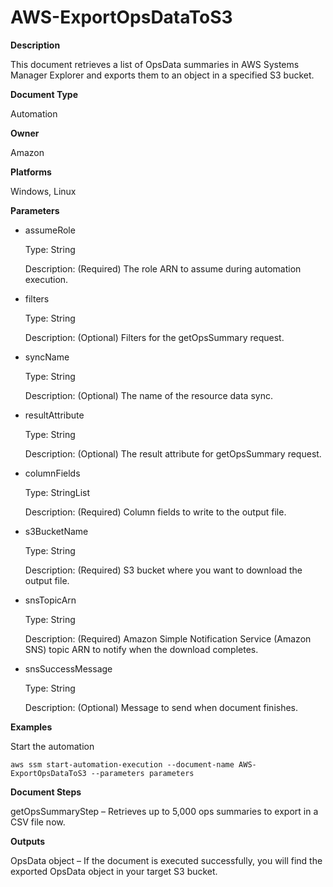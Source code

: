 # AWS\-ExportOpsDataToS3<a name="automation-aws-exportopsdatatos3"></a>

**Description**

This document retrieves a list of OpsData summaries in AWS Systems Manager Explorer and exports them to an object in a specified S3 bucket\.

**Document Type**

Automation

**Owner**

Amazon

**Platforms**

Windows, Linux

**Parameters**
+ assumeRole

  Type: String

  Description: \(Required\) The role ARN to assume during automation execution\.
+ filters

  Type: String

  Description: \(Optional\) Filters for the getOpsSummary request\.
+ syncName

  Type: String

  Description: \(Optional\) The name of the resource data sync\.
+ resultAttribute

  Type: String

  Description: \(Optional\) The result attribute for getOpsSummary request\.
+ columnFields

  Type: StringList

  Description: \(Required\) Column fields to write to the output file\.
+ s3BucketName

  Type: String

  Description: \(Required\) S3 bucket where you want to download the output file\.
+ snsTopicArn

  Type: String

  Description: \(Required\) Amazon Simple Notification Service \(Amazon SNS\) topic ARN to notify when the download completes\.
+ snsSuccessMessage

  Type: String

  Description: \(Optional\) Message to send when document finishes\.

**Examples**

Start the automation

```
aws ssm start-automation-execution --document-name AWS-ExportOpsDataToS3 --parameters parameters
```

**Document Steps**

getOpsSummaryStep – Retrieves up to 5,000 ops summaries to export in a CSV file now\.

**Outputs**

OpsData object – If the document is executed successfully, you will find the exported OpsData object in your target S3 bucket\.